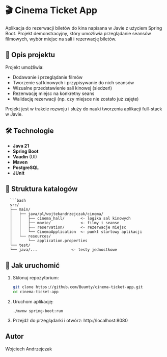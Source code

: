 # 🎬 Cinema Ticket App

Aplikacja do rezerwacji biletów do kina napisana w Javie z użyciem Spring Boot. Projekt demonstracyjny, który umożliwia przeglądanie seansów filmowych, wybór miejsc na sali i rezerwację biletów.

## 🧠 Opis projektu

Projekt umożliwia:
- Dodawanie i przeglądanie filmów
- Tworzenie sal kinowych i przypisywanie do nich seansów
- Wizualne przedstawienie sali kinowej (siedzeń)
- Rezerwację miejsc na konkretny seans
- Walidację rezerwacji (np. czy miejsce nie zostało już zajęte)

Projekt jest w trakcie rozwoju i służy do nauki tworzenia aplikacji full-stack w Javie.

## 🛠️ Technologie

- **Java 21**
- **Spring Boot**
- **Vaadin** (UI)
- **Maven**
- **PostgreSQL**
- **JUnit**

## 📁 Struktura katalogów

      ```bash
      src/
      ├── main/
      │   ├── java/pl/wojtekandrzejczak/cinema/
      │   │   ├── cinema_hall/       <- logika sal kinowych
      │   │   ├── movie/             <- filmy i seanse
      │   │   ├── reservation/       <- rezerwacje miejsc
      │   │   └── CinemaApplication  <- punkt startowy aplikacji
      │   └── resources/
      │       └── application.properties
      └── test/
      └── java/...               <- testy jednostkowe

## 🚀 Jak uruchomić

1. Sklonuj repozytorium:
   ```bash
   git clone https://github.com/Buumty/cinema-ticket-app.git
   cd cinema-ticket-app
   
2. Uruchom aplikację:
    ````
    ./mvnw spring-boot:run

3. Przejdź do przeglądarki i otwórz: http://localhost:8080

## Autor

Wojciech Andrzejczak
